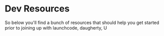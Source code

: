 # Dev Resources

So below you'll find a bunch of resources that should help you get started prior to joining up 
with launchcode, daugherty, U

